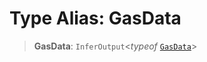 # Type Alias: GasData

> **GasData**: `InferOutput`\<_typeof_ [`GasData`](../variables/GasData.md)\>
